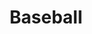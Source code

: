 ---
title: Baseball
tags: ["baseball", "sport", "ball", "game", "pitch", "strike", "field"]
icon: baseball
svg: '<svg xmlns="http://www.w3.org/2000/svg" width="24" height="24" fill="none" viewBox="0 0 24 24" stroke-width="1.5" stroke-linecap="round" stroke-linejoin="round" stroke="currentColor"><circle cx="12" cy="12" r="9"/><path d="M3.804 9.804c5.022.94 7.697 5.573 6 10.392m10.392-6c-5.022-.94-7.697-5.573-6-10.392"/></svg>'
---